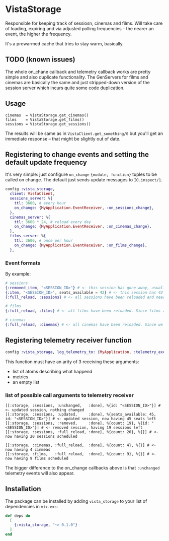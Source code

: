 # VistaStorage

Responsible for keeping track of sessiosn, cinemas and films. Will take care of
loading, expiring and via adjusted polling frequencies - the nearer an event,
the higher the frequency.

It's a prewarmed cache that tries to stay warm, basically.

## TODO (known issues)

The whole on_chane callback and telemetry callback works are pretty simple and
also duplicate functionality. The GenServers for films and cinemas are basically
the same and just stripped-down version of the session server which incurs quite
some code duplication.

## Usage

```
cinemas  = VistaStorage.get_cinemas()
films    = VistaStorage.get_films()
sessions = VistaStorage.get_sessions()
```

The results will be same as in `VistaClient.get_something/0` but you'll get an
immediate response – that might be slightly out of date.

## Registering to change events and setting the default update frequency

It's very simple: just configure `on_change` `{module, function}` tuples to be
called on change. The default just sends update messages to `IO.inspect/1`.

```elixir
config :vista_storage,
  client: VistaClient,
  sessions_server: %{
    ttl: 3600, # every hour
    on_change: {MyApplication.EventReceiver, :on_sessions_change},
  },
  cinemas_server: %{
    ttl: 3600 * 24, # reload every day
    on_change: {MyApplication.EventReceiver, :on_cinemas_change},
  },
  films_server: %{
    ttl: 3600, # once per hour
    on_change: {MyApplication.EventReceiver, :on_films_change},
  },
```

### Event formats

By example:

```elixir
# sessions
{:removed_item, "<SESSION_ID>"} # <- this session has gone away, usually when play time is over
{:item, "<SESSION_ID>", seats_available = 42} # <- this session has 42 seats left (was different number before)
{:full_reload, :sessions} # <- all sessions have been reloaded and need updating

# films
{:full_reload, :films} # <- all films have been reloaded. Since films aren't changing every minute, full reloads shall do the trick for now

# cinemas
{:full_reload, :cinemas} # <- all cinemas have been reloaded. Since we don't open/close cinemas every day, expect this happen rarely.
```

## Registering telemetry receiver function

```elixir
config :vista_storage, log_telemetry_to: {MyApplication, :telemetry_execute}
```

This function must have an arity of 3 receiving these arguments:

- list of atoms describing what happend
- metrics
- an empty list

### list of possible call arguments to telemetry receiver

```
[[:storage, :sessions, :unchanged,   :done], %{id: "<SESSION_ID>"}] # <- updated session, nothing changed
[[:storage, :sessions, :updated,     :done], %{seats_available: 45, id: "<SESSION_ID>"}] # <- updated session, now having 45 seats left
[[:storage, :sessions, :removed,     :done], %{count: 19}, %{id: "<SESSION_ID>"}] # <- removed session, having 19 sessions left
[[:storage, :sessions, :full_reload, :done], %{count: 20}, %{}] # <- now having 20 sessions scheduled

[[:storage, :cinemas, :full_reload,  :done], %{count: 4}, %{}] # <- now having 4 cinmeas
[[:storage, :films,   :full_reload,  :done], %{count: 9}, %{}] # <- now having 9 films scheduled
```

The bigger difference to the on_change callbacks above is that `:unchanged`
telemetry events will also appear.

## Installation

The package can be installed by adding `vista_storage` to your list of
dependencies in `mix.exs`:

```elixir
def deps do
  [
    {:vista_storage, "~> 0.1.0"}
  ]
end
```
